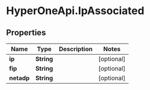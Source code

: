 # HyperOneApi.IpAssociated

## Properties
Name | Type | Description | Notes
------------ | ------------- | ------------- | -------------
**ip** | **String** |  | [optional] 
**fip** | **String** |  | [optional] 
**netadp** | **String** |  | [optional] 


